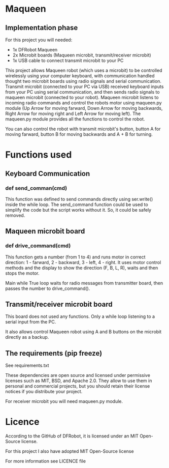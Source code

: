 # Maqueen
## Implementation phase

For this project you will needed:
* 1x DFRobot Maqueen
* 2x Microbit boards (Maqueen microbit, transmit/receiver microbit)
* 1x USB cable to connect transmit microbit to your PC

This project allows Maqueen robot (which uses a microbit) to be controlled wirelessly using your computer keyboard, with communication handled thought two microbit boards using radio signals and serial communication. Transmit microbit (connected to your PC via USB) received keyboard inputs from your PC using serial communication, and then sends radio signals to maqueen microbit (connected to your robot). Maqueen microbit listens to incoming radio commands and control the robots motor using maqueen.py module (Up Arrow for moving farward, Down Arrow for moving backwards, Right Arrow for moving right and Left Arrow for moving left). The maqueen.py module provides all the functions to control the robot. 

You can also control the robot with transmit microbit's button, button A for moving farward, button B for moving backwards and A + B for turning. 

# Functions used
## Keyboard Communication
### def send_comman(cmd) 
This function was defined to send commands directly using ser.write() inside the while loop. The send_command function could be used to simplify the code but the script works without it. So, it could be safely removed. 

## Maqueen microbit board
### def drive_command(cmd)
This function gets a number (from 1 to 4) and runs motor in correct direction: 1 - farward, 2 - backward, 3 - left, 4 - right. It uses motor control methods and the display to show the direction (F, B, L, R), waits and then stops the motor. 

Main while True loop waits for radio messages from transmitter board, then passes the number to drive_command().

## Transmit/receiver microbit board
This board does not used any functions. Only a while loop listening to a serial input from the PC.

It also allows control Maqueen robot using A and B buttons on the microbit directly as a backup. 

## The requirements (pip freeze)
See requirements.txt 

These dependencies are open source and licensed under permissive licenses such as MIT, BSD, and Apache 2.0. They allow to use them in personal and commercial projects, but you should retain their license notices if you distribute your project.

For receiver microbit you will need maqueen.py module.

# Licence
According to the GitHub of DFRobot, it is licensed under an MIT Open-Source license.

For this project I also have adopted MIT Open-Source license

For more information see LICENCE file
